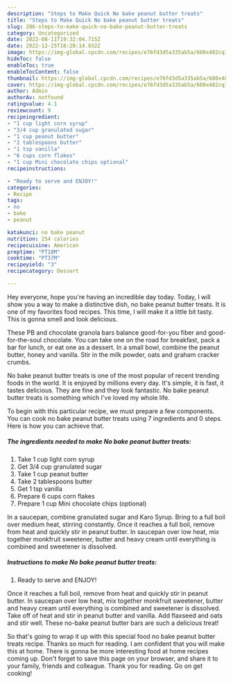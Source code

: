 ```yaml
---
description: "Steps to Make Quick No bake peanut butter treats"
title: "Steps to Make Quick No bake peanut butter treats"
slug: 286-steps-to-make-quick-no-bake-peanut-butter-treats
category: Uncategorized
date: 2022-08-11T19:32:04.715Z
date: 2022-12-25T18:28:14.932Z
image: https://img-global.cpcdn.com/recipes/e76fd3d5a335ab5a/680x482cq70/no-bake-peanut-butter-treats-recipe-main-photo.jpg
hideToc: false
enableToc: true
enableTocContent: false
thumbnail: https://img-global.cpcdn.com/recipes/e76fd3d5a335ab5a/680x482cq70/no-bake-peanut-butter-treats-recipe-main-photo.jpg
cover: https://img-global.cpcdn.com/recipes/e76fd3d5a335ab5a/680x482cq70/no-bake-peanut-butter-treats-recipe-main-photo.jpg
author: Admin
authorAv: notfound
ratingvalue: 4.1
reviewcount: 9
recipeingredient:
- "1 cup light corn syrup"
- "3/4 cup granulated sugar"
- "1 cup peanut butter"
- "2 tablespoons butter"
- "1 tsp vanilla"
- "6 cups corn flakes"
- "1 cup Mini chocolate chips optional"
recipeinstructions:

- "Ready to serve and ENJOY!"
categories:
- Recipe
tags:
- no
- bake
- peanut

katakunci: no bake peanut 
nutrition: 254 calories
recipecuisine: American
preptime: "PT18M"
cooktime: "PT37M"
recipeyield: "3"
recipecategory: Dessert

---
```



Hey everyone, hope you're having an incredible day today. Today, I will show you a way to make a distinctive dish, no bake peanut butter treats. It is one of my favorites food recipes. This time, I will make it a little bit tasty. This is gonna smell and look delicious.

These PB and chocolate granola bars balance good-for-you fiber and good-for-the-soul chocolate. You can take one on the road for breakfast, pack a bar for lunch, or eat one as a dessert. In a small bowl, combine the peanut butter, honey and vanilla. Stir in the milk powder, oats and graham cracker crumbs.

No bake peanut butter treats is one of the most popular of recent trending foods in the world. It is enjoyed by millions every day. It's simple, it is fast, it tastes delicious. They are fine and they look fantastic. No bake peanut butter treats is something which I've loved my whole life.


To begin with this particular recipe, we must prepare a few components. You can cook no bake peanut butter treats using 7 ingredients and 0 steps. Here is how you can achieve that.

<!--inarticleads1-->

##### The ingredients needed to make No bake peanut butter treats:

1. Take 1 cup light corn syrup
1. Get 3/4 cup granulated sugar
1. Take 1 cup peanut butter
1. Take 2 tablespoons butter
1. Get 1 tsp vanilla
1. Prepare 6 cups corn flakes
1. Prepare 1 cup Mini chocolate chips (optional)


In a saucepan, combine granulated sugar and Karo Syrup. Bring to a full boil over medium heat, stirring constantly. Once it reaches a full boil, remove from heat and quickly stir in peanut butter. In saucepan over low heat, mix together monkfruit sweetener, butter and heavy cream until everything is combined and sweetener is dissolved. 

<!--inarticleads2-->

##### Instructions to make No bake peanut butter treats:


1. Ready to serve and ENJOY!

Once it reaches a full boil, remove from heat and quickly stir in peanut butter. In saucepan over low heat, mix together monkfruit sweetener, butter and heavy cream until everything is combined and sweetener is dissolved. Take off of heat and stir in peanut butter and vanilla. Add flaxseed and oats and stir well. These no-bake peanut butter bars are such a delicious treat! 

So that's going to wrap it up with this special food no bake peanut butter treats recipe. Thanks so much for reading. I am confident that you will make this at home. There is gonna be more interesting food at home recipes coming up. Don't forget to save this page on your browser, and share it to your family, friends and colleague. Thank you for reading. Go on get cooking!
